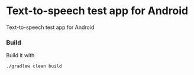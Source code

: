 # Text-to-speech test app for Android
Text-to-speech test app for Android

### Build
Build it with
```
./gradlew clean build
```
